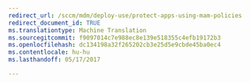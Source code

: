 ```yaml
---
redirect_url: /sccm/mdm/deploy-use/protect-apps-using-mam-policies
redirect_document_id: TRUE
ms.translationtype: Machine Translation
ms.sourcegitcommit: f9097014c7e988ec8e139e518355c4efb19172b3
ms.openlocfilehash: dc134198a32f265202cb3e25d5e9cbde45ba0ec4
ms.contentlocale: hu-hu
ms.lasthandoff: 05/17/2017

---
```


